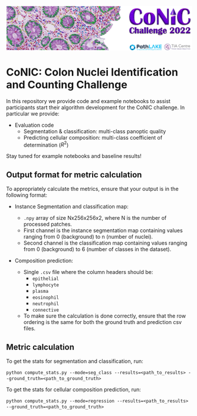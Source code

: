 <p align="center">
  <img src="conic_banner.png">
</p>

# CoNIC: Colon Nuclei Identification and Counting Challenge

In this repository we provide code and example notebooks to assist participants start their algorithm development for the CoNIC challenge. In particular we provide:

- Evaluation code
  - Segmentation & classification: multi-class panoptic quality
  - Predicting cellular composition: multi-class coefficient of determination ($R^2$)

Stay tuned for example notebooks and baseline results!

## Output format for metric calculation

To appropriately calculate the metrics, ensure that your output is in the following format:

- Instance Segmentation and classification map:
    - `.npy` array of size Nx256x256x2, where N is the number of processed patches.
    - First channel is the instance segmentation map containing values ranging from 0 (background) to n (number of nuclei).
    - Second channel is the classification map containing values ranging from 0 (background) to 6 (number of classes in the dataset).
  
- Composition prediction:
  - Single `.csv` file where the column headers should be:
    - `epithelial`
    - `lymphocyte`
    - `plasma`
    - `eosinophil`
    - `neutrophil`
    - `connective`
  - To make sure the calculation is done correctly, ensure that the row ordering is the same for both the ground truth and prediction csv files.

## Metric calculation
  To get the stats for segmentation and classification, run:

  ```
  python compute_stats.py --mode=seg_class --results=<path_to_results> --ground_truth=<path_to_ground_truth>
  ```
  
  To get the stats for cellular composition prediction, run:

  ```
  python compute_stats.py --mode=regression --results=<path_to_results> --ground_truth=<path_to_ground_truth>
  ```

  

